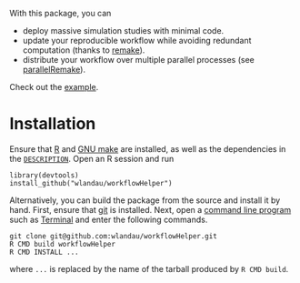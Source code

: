 With this package, you can

- deploy massive simulation studies with minimal code. 
- update your reproducible workflow while avoiding redundant computation (thanks to [remake](https://github.com/richfitz/remake)).
- distribute your workflow over multiple parallel processes (see [parallelRemake](https://github.com/wlandau/parallelRemake)).

Check out the [example](https://github.com/wlandau/workflowHelper/tree/master/example).


# Installation

Ensure that [R](https://www.r-project.org/) and [GNU make](https://www.gnu.org/software/make/) are installed, as well as the dependencies in the [`DESCRIPTION`](https://github.com/wlandau/workflowHelper/blob/master/DESCRIPTION). Open an R session and run 

```
library(devtools)
install_github("wlandau/workflowHelper")
```

Alternatively, you can build the package from the source and install it by hand. First, ensure that [git](https://git-scm.com/) is installed. Next, open a [command line program](http://linuxcommand.org/) such as [Terminal](https://en.wikipedia.org/wiki/Terminal_%28OS_X%29) and enter the following commands.

```
git clone git@github.com:wlandau/workflowHelper.git
R CMD build workflowHelper
R CMD INSTALL ...
```

where `...` is replaced by the name of the tarball produced by `R CMD build`.



